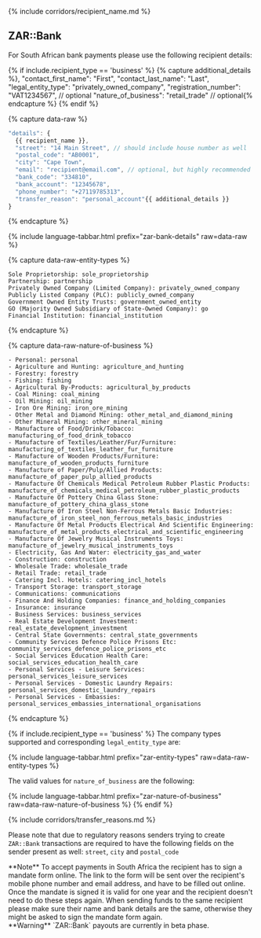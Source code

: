 {% include corridors/recipient_name.md %}

## ZAR::Bank

For South African bank payments please use the following recipient details:

{% if include.recipient_type == 'business' %}
  {% capture additional_details %},
  "contact_first_name": "First",
  "contact_last_name": "Last",
  "legal_entity_type": "privately_owned_company",
  "registration_number": "VAT1234567", // optional
  "nature_of_business": "retail_trade" // optional{% endcapture %}
{% endif %}

{% capture data-raw %}
```javascript
"details": {
  {{ recipient_name }},
  "street": "14 Main Street", // should include house number as well
  "postal_code": "AB0001",
  "city": "Cape Town",
  "email": "recipient@email.com", // optional, but highly recommended
  "bank_code": "334810",
  "bank_account": "12345678",
  "phone_number": "+27119785313",
  "transfer_reason": "personal_account"{{ additional_details }}
}
```
{% endcapture %}

{% include language-tabbar.html prefix="zar-bank-details" raw=data-raw %}

{% capture data-raw-entity-types %}
```
Sole Proprietorship: sole_proprietorship
Partnership: partnership
Privately Owned Company (Limited Company): privately_owned_company
Publicly Listed Company (PLC): publicly_owned_company
Government Owned Entity Trusts: government_owned_entity
GO (Majority Owned Subsidiary of State-Owned Company): go
Financial Institution: financial_institution
```
{% endcapture %}

{% capture data-raw-nature-of-business %}
```
- Personal: personal
- Agriculture and Hunting: agriculture_and_hunting
- Forestry: forestry
- Fishing: fishing
- Agricultural By-Products: agricultural_by_products
- Coal Mining: coal_mining
- Oil Mining: oil_mining
- Iron Ore Mining: iron_ore_mining
- Other Metal and Diamond Mining: other_metal_and_diamond_mining
- Other Mineral Mining: other_mineral_mining
- Manufacture of Food/Drink/Tobacco: manufacturing_of_food_drink_tobacco
- Manufacture of Textiles/Leather/Fur/Furniture: manufacturing_of_textiles_leather_fur_furniture
- Manufacture of Wooden Products/Furniture: manufacture_of_wooden_products_furniture
- Manufacture of Paper/Pulp/Allied Products: manufacture_of_paper_pulp_allied_products
- Manufacture Of Chemicals Medical Petroleum Rubber Plastic Products: manufacture_of_chemicals_medical_petroleum_rubber_plastic_products
- Manufacture Of Pottery China Glass Stone: manufacture_of_pottery_china_glass_stone
- Manufacture Of Iron Steel Non-Ferrous Metals Basic Industries: manufacture_of_iron_steel_non_ferrous_metals_basic_industries
- Manufacture Of Metal Products Electrical And Scientific Engineering: manufacture_of_metal_products_electrical_and_scientific_engineering
- Manufacture Of Jewelry Musical Instruments Toys: manufacture_of_jewelry_musical_instruments_toys
- Electricity, Gas And Water: electricity_gas_and_water
- Construction: construction
- Wholesale Trade: wholesale_trade
- Retail Trade: retail_trade
- Catering Incl. Hotels: catering_incl_hotels
- Transport Storage: transport_storage
- Communications: communications
- Finance And Holding Companies: finance_and_holding_companies
- Insurance: insurance
- Business Services: business_services
- Real Estate Development Investment: real_estate_development_investment
- Central State Governments: central_state_governments
- Community Services Defence Police Prisons Etc: community_services_defence_police_prisons_etc
- Social Services Education Health Care: social_services_education_health_care
- Personal Services - Leisure Services: personal_services_leisure_services
- Personal Services - Domestic Laundry Repairs: personal_services_domestic_laundry_repairs
- Personal Services - Embassies: personal_services_embassies_international_organisations
```
{% endcapture %}

{% if include.recipient_type == 'business' %}
  The company types supported and corresponding `legal_entity_type` are:

  {% include language-tabbar.html prefix="zar-entity-types" raw=data-raw-entity-types %}

  The valid values for `nature_of_business` are the following:

  {% include language-tabbar.html prefix="zar-nature-of-business" raw=data-raw-nature-of-business %}
{% endif %}

{% include corridors/transfer_reasons.md %}

Please note that due to regulatory reasons senders trying to create `ZAR::Bank` transactions are required to have the following fields on the sender present as well:
`street`, `city` and `postal_code`

<div class="alert alert-info" markdown="1">
**Note** To accept payments in South Africa the recipient has to sign a mandate form online. The link to the form will be sent over the recipient's mobile phone number and email address, and have to be filled out online. Once the mandate is signed it is valid for one year and the recipient doesn't need to do these steps again. When sending funds to the same recipient please make sure their name and bank details are the same, otherwise they might be asked to sign the mandate form again.
</div>

<div class="alert alert-warning" markdown="1">
**Warning** `ZAR::Bank` payouts are currently in beta phase.
</div>
